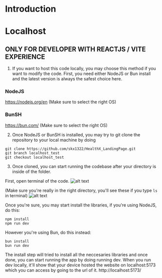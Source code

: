# Introduction 

# Localhost
## ONLY FOR DEVELOPER WITH REACTJS / VITE EXPERIENCE 
1. If you want to host this code locally, you may choose this method if you want to modify the code. First, you need either NodeJS or Bun install and the latest version is always the safest choice here.

### NodeJS
https://nodejs.org/en
(Make sure to select the right OS)

### BunSH
https://bun.com/
(Make sure to select the right OS)

2. Once NodeJS or BunSH is installed, you may try to git clone the repository to your local machine by doing
```
git clone https://github.com/skx1322/HealthX_LandingPage.git
git branch localhost_test
git checkout localhost_test
```

3. Once cloned, you can start running the codebase after your directory is inside of the folder. 

First, open terminal of the code.
![alt text](image-2.png)

(Make sure you're really in the right directory, you'll see these if you type `ls` in terminal)
![alt text](image-3.png)

Once you're sure, you may start install the libraries, if you're using NodeJS, do this:
```
npm install
npm run dev
```

However you're using Bun, do this instead:
```
bun install
bun run dev
```

The install step will tried to install all the neccesaries libraries and once done, you can start running the app by doing running dev. When you run dev locally, it'll show that your device hosted the website on localhost:5173 which you can access by going to the url of it. http://localhost:5173/

